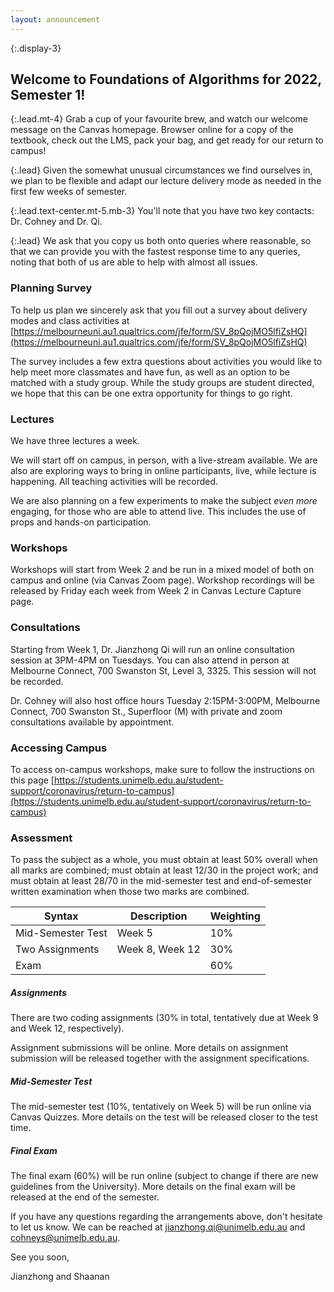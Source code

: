 ```yaml
---
layout: announcement
---
```



{:.display-3}
## Welcome to Foundations of Algorithms for 2022, Semester 1!

{:.lead.mt-4}
Grab a cup of your favourite brew, and watch our welcome message on the Canvas homepage. Browser online for a copy of the textbook, check out the LMS, pack your bag, and get ready for our return to campus!

{:.lead}
Given the somewhat unusual circumstances we find ourselves in, we plan to be flexible and adapt our lecture delivery mode as needed in the first few weeks of semester.

{:.lead.text-center.mt-5.mb-3}
You'll note that you have two key contacts: Dr. Cohney and Dr. Qi.

{:.lead}
We ask that you copy us both onto queries where reasonable, so that we can provide you with the fastest response time to any queries, noting that both of us are able to help with almost all issues. 

### Planning Survey
To help us plan we sincerely ask that you fill out a survey about delivery modes and class activities at [https://melbourneuni.au1.qualtrics.com/jfe/form/SV_8pQojMO5lfiZsHQ](https://melbourneuni.au1.qualtrics.com/jfe/form/SV_8pQojMO5lfiZsHQ)

The survey includes a few extra questions about activities you would like to help meet more classmates and have fun, as well as an option to be matched with a study group. While the study groups are student directed, we hope that this can be one extra opportunity for things to go right.

### Lectures

We have three lectures a week.

We will start off on campus, in person, with a live-stream available. We are also are exploring ways to bring in online participants, live, while lecture is happening. All teaching activities will be recorded.

We are also planning on a few experiments to make the subject *even more* engaging, for those who are able to attend live. This includes the use of props and hands-on participation.

### Workshops

Workshops will start from Week 2 and be run in a mixed model of both on campus and online (via Canvas Zoom page). Workshop recordings will be released by Friday each week from Week 2 in Canvas Lecture Capture page.

### Consultations
Starting from Week 1, Dr. Jianzhong Qi will run an online consultation session at 3PM-4PM on Tuesdays. You can also attend in person at Melbourne Connect, 700 Swanston St, Level 3, 3325. This session will not be recorded.

Dr. Cohney will also host office hours Tuesday 2:15PM-3:00PM, Melbourne Connect, 700 Swanston St., Superfloor (M) with private and zoom consultations available by appointment.

### Accessing Campus

To access on-campus workshops, make sure to follow the instructions on this page [https://students.unimelb.edu.au/student-support/coronavirus/return-to-campus](https://students.unimelb.edu.au/student-support/coronavirus/return-to-campus) 

### Assessment

To pass the subject as a whole, you must obtain at least 50% overall when all marks are combined; must obtain at least 12/30 in the project work; and must obtain at least 28/70 in the mid-semester test and end-of-semester written examination when those two marks are combined.

| Syntax            | Description     | Weighting |
| ----------------- | --------------- | --------- |
| Mid-Semester Test | Week 5          | 10%       |
| Two Assignments   | Week 8, Week 12 | 30%       |
| Exam              |                 | 60%       |

##### Assignments 
There are two coding assignments (30% in total, tentatively due at Week 9 and Week 12, respectively). 

Assignment submissions will be online. More details on assignment submission will be released together with the assignment specifications.

##### Mid-Semester Test
The mid-semester test (10%, tentatively on Week 5) will be run online via Canvas Quizzes. More details on the test will be released closer to the test time.

##### Final Exam
The final exam (60%) will be run online (subject to change if there are new guidelines from the University). More details on the final exam will be released at the end of the semester.

If you have any questions regarding the arrangements above, don't hesitate to let us know. We can be reached at jianzhong.qi@unimelb.edu.au and cohneys@unimelb.edu.au.

See you soon,

Jianzhong and Shaanan

